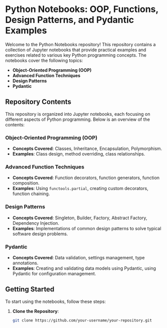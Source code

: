 # Python Notebooks: OOP, Functions, Design Patterns, and Pydantic Examples

Welcome to the Python Notebooks repository! This repository contains a collection of Jupyter notebooks that provide practical examples and exercises related to various key Python programming concepts. The notebooks cover the following topics:

- **Object-Oriented Programming (OOP)**
- **Advanced Function Techniques**
- **Design Patterns**
- **Pydantic**

## Repository Contents

This repository is organized into Jupyter notebooks, each focusing on different aspects of Python programming. Below is an overview of the contents:

### Object-Oriented Programming (OOP)

- **Concepts Covered**: Classes, Inheritance, Encapsulation, Polymorphism.
- **Examples**: Class design, method overriding, class relationships.

### Advanced Function Techniques

- **Concepts Covered**: Function decorators, function generators, function composition.
- **Examples**: Using `functools.partial`, creating custom decorators, function chaining.

### Design Patterns

- **Concepts Covered**: Singleton, Builder, Factory, Abstract Factory, Dependency Injection.
- **Examples**: Implementations of common design patterns to solve typical software design problems.

### Pydantic

- **Concepts Covered**: Data validation, settings management, type annotations.
- **Examples**: Creating and validating data models using Pydantic, using Pydantic for configuration management.

## Getting Started

To start using the notebooks, follow these steps:

1. **Clone the Repository**:
   ```bash
   git clone https://github.com/your-username/your-repository.git
